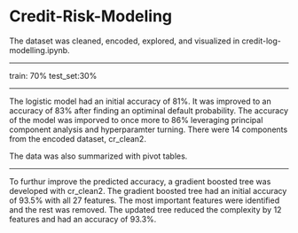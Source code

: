 # Credit-Risk-Modeling

The dataset was cleaned, encoded, explored, and visualized in credit-log-modelling.ipynb. 

------------------------------------------------------------------------------------------

train: 70%
test_set:30%

------------------------------------------------------------------------------------------

The logistic model had an initial accuracy of 81%. 
It was improved to an accuracy of 83% after finding an optiminal default probability.
The accuracy of the model was imporved to once more to 86% leveraging principal component analysis and hyperparamter turning.
There were 14 components from the encoded dataset, cr_clean2.

The data was also summarized with pivot tables.

------------------------------------------------------------------------------------------------

To furthur improve the predicted accuracy, a gradient boosted tree was developed with cr_clean2. 
The gradient boosted tree had an initial accuracy of 93.5% with all 27 features. 
The most important features were identified and the rest was removed.
The updated tree reduced the complexity by 12 features and had an accuracy of 93.3%.
